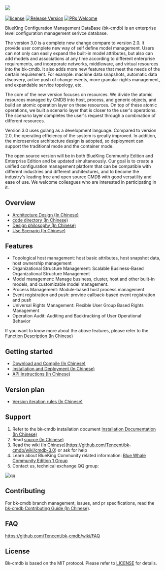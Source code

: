 ![](docs/resource/img/BKCN.jpg)
---
[![license](https://img.shields.io/badge/license-mit-brightgreen.svg?style=flat)](https://github.com/Tencent/bk-cmdb/blob/master/LICENSE)
[![Release Version](https://img.shields.io/badge/release-3.0.6-brightgreen.svg)](https://github.com/Tencent/bk-cmdb/releases)
[![PRs Welcome](https://img.shields.io/badge/PRs-welcome-brightgreen.svg)](https://github.com/Tencent/bk-cmdb/pulls)

BlueKing Configuration Management DataBase (bk-cmdb) is an enterprise level configuration management serivce database. 

The version 3.0 is a complete new change compare to version 2.0. It provide user complete new way of self define model management. Users can not only can easily expand the built-in model attributes, but also can add models and associations at any time according to different enterprise requirements, and incorporate networks, middleware, and virtual resources into the bk-cmdb. It also adds more new features that meet the needs of the certain requirement. For example: machine data snapshots, automatic data discovery, active push of change events, more granular rights management, and expandable service topology, etc. 

The core of the new version focuses on resources. We divide the atomic resources managed by CMDB into host, process, and generic objects, and build an atomic operation layer on these resources. On top of these atomic operations, we built a scenario layer that is closer to the user's operations. The scenario layer completes the user's request through a combination of different resources.

Version 3.0 uses golang as a development language. Compared to version 2.0, the operating efficiency of the system is greatly improved. In addition, the microservice architecture design is adopted, so deployment can support the traditional mode and the container mode.

The open source version will be in both BlueKing Community Edition and Enterprise Edition and be updated simultaneously. Our goal is to create a unified configuration management platform that can be compatible with different industries and different architectures, and to become the industry's leading free and open source CMDB with good versatility and ease of use. We welcome colleagues who are interested in participating in it.

## Overview
* [Architecture Design (In Chinese)](docs/overview/architecture.md)
* [code directory (In Chinese)](docs/overview/code_framework.md)
* [Design philosophy (In Chinese)](docs/overview/design.md)
* [Use Scenario (In Chinese)](docs/overview/usecase.md)

## Features
* Topological host management: host basic attributes, host snapshot data, host ownership management
* Organizational Structure Management: Scalable Business-Based Organizational Structure Management
* Model management: Manage business, cluster, host and other built-in models, and customizable model management.
* Process Management: Module-based host process management
* Event registration and push: provide callback-based event registration and push
* Universal Rights Management: Flexible User Group Based Rights Management
* Operation Audit: Auditing and Backtracking of User Operational Behavior

If you want to know more about the above features, please refer to the [Function Description (In Chinese)](http://bk.tencent.com/document/bkprod/000120.html)

## Getting started
* [Download and Compile (In Chinese)](docs/overview/source_compile.md)
* [Installation and Deployment (In Chinese)](docs/overview/installation.md)
* [API Instructions (In Chinese)](docs/apidoc/readme.md)

## Version plan
* [Version iteration rules (In Chinese)](docs/VERSION.md)

## Support
1. Refer to the bk-cmdb installation document [Installation Documentation (In Chinese)](docs/overview/installation.md)
2. Read [source (In Chinese)](https://github.com/Tencent/bk-cmdb/tree/master)
3. Read the wiki (In Chinese)(https://github.com/Tencent/bk-cmdb/wiki/cmdb-3.0) or ask for help
4. Learn about BlueKing Community related information: [Blue Whale Community Edition 1 Group](https://jq.qq.com/?_wv=1027&k=5zk8F7G)
5. Contact us, technical exchange QQ group:

![qq](docs/resource/img/qq.png)

## Contributing
For bk-cmdb branch management, issues, and pr specifications, read the [bk-cmdb Contributing Guide (In Chinese)](docs/CONTRIBUTING.md).

## FAQ

https://github.com/Tencent/bk-cmdb/wiki/FAQ

## License
Bk-cmdb is based on the MIT protocol. Please refer to [LICENSE](LICENSE) for details.
